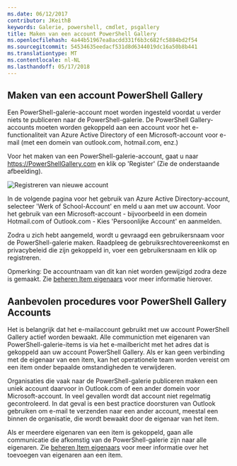 ```yaml
---
ms.date: 06/12/2017
contributor: JKeithB
keywords: Galerie, powershell, cmdlet, psgallery
title: Maken van een account PowerShell Gallery
ms.openlocfilehash: 4a44b51967ea8acdd331f6b3c682fc5884bd2f54
ms.sourcegitcommit: 54534635eedacf531d8d6344019dc16a50b8b441
ms.translationtype: MT
ms.contentlocale: nl-NL
ms.lasthandoff: 05/17/2018
---
```

## <a name="creating-a-powershell-gallery-account"></a>Maken van een account PowerShell Gallery

Een PowerShell-galerie-account moet worden ingesteld voordat u verder niets te publiceren naar de PowerShell-galerie.
De PowerShell Gallery-accounts moeten worden gekoppeld aan een account voor het e-functionaliteit van Azure Active Directory of een Microsoft-account voor e-mail (met een domein van outlook.com, hotmail.com, enz.)

Voor het maken van een PowerShell-galerie-account, gaat u naar https://PowerShellGallery.com en klik op 'Register' (Zie de onderstaande afbeelding).

![Registreren van nieuwe account](../../Images/CreatingAccount-Register.png)

In de volgende pagina voor het gebruik van Azure Active Directory-account, selecteer 'Werk of School-Account' en meld u aan met uw account.
Voor het gebruik van een Microsoft-account - bijvoorbeeld in een domein Hotmail.com of Outlook.com - Kies 'Persoonlijke Account' en aanmelden.

Zodra u zich hebt aangemeld, wordt u gevraagd een gebruikersnaam voor de PowerShell-galerie maken.
Raadpleeg de gebruiksrechtovereenkomst en privacybeleid die zijn gekoppeld in, voer een gebruikersnaam en klik op registreren.

Opmerking: De accountnaam van dit kan niet worden gewijzigd zodra deze is gemaakt.
Zie [beheren Item eigenaars](https://msdn.microsoft.com/powershell/gallery/psgallery/managing-item-owners) voor meer informatie hierover.

## <a name="recommended-practices-for-powershell-gallery-accounts"></a>Aanbevolen procedures voor PowerShell Gallery Accounts

Het is belangrijk dat het e-mailaccount gebruikt met uw account PowerShell Gallery actief worden bewaakt.
Alle communiction met eigenaren van PowerShell-galerie-items is via het e-mailbericht met het adres dat is gekoppeld aan uw account PowerShell Gallery.
Als er kan geen verbinding met de eigenaar van een item, kan het operationele team worden vereist om een item onder bepaalde omstandigheden te verwijderen.

Organisaties die vaak naar de PowerShell-galerie publiceren maken een uniek account daarvoor in Outlook.com of een ander domein voor Microsoft-account.
In veel gevallen wordt dat account niet regelmatig gecontroleerd.
In dat geval is een best practice doorsturen van Outlook gebruiken om e-mail te verzenden naar een ander account, meestal een binnen de organisatie, die wordt bewaakt door de eigenaar van het item.

Als er meerdere eigenaren van een item is gekoppeld, gaan alle communicatie die afkomstig van de PowerShell-galerie zijn naar alle eigenaren.
Zie [beheren Item eigenaars](https://msdn.microsoft.com/powershell/gallery/psgallery/managing-item-owners) voor meer informatie over het toevoegen van eigenaren aan een item.